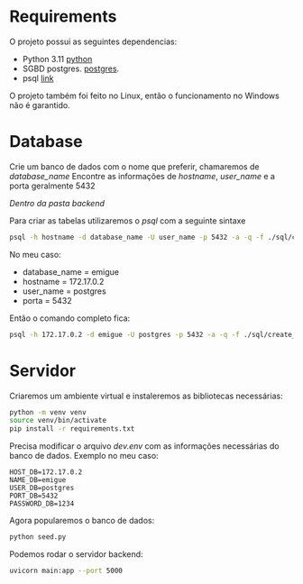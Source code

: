 # Requirements
O projeto possui as seguintes dependencias:
- Python 3.11 [python](https://www.python.org/)
- SGBD postgres. [postgres](https://www.postgresql.org/download/).
- psql [link](https://www.timescale.com/blog/how-to-install-psql-on-mac-ubuntu-debian-windows/)

O projeto também foi feito no Linux, então o funcionamento no Windows não é garantido.

# Database
Crie um banco de dados com o nome que preferir, chamaremos de _database\_name_
Encontre as informações de _hostname_, _user\_name_ e a porta geralmente 5432

*Dentro da pasta backend*

Para criar as tabelas utilizaremos o *psql* com a seguinte sintaxe
``` sh
psql -h hostname -d database_name -U user_name -p 5432 -a -q -f ./sql/create_tables.sql
```
No meu caso:
- database_name = emigue
- hostname = 172.17.0.2
- user_name = postgres
- porta = 5432

Então o comando completo fica:
``` sh
psql -h 172.17.0.2 -d emigue -U postgres -p 5432 -a -q -f ./sql/create_tables.sql
```
# Servidor
Criaremos um ambiente virtual e instaleremos as bibliotecas necessárias:
```sh
python -m venv venv
source venv/bin/activate
pip install -r requirements.txt
```

Precisa modificar o arquivo *dev.env* com as informações necessárias do banco de dados. Exemplo no meu caso:
```env
HOST_DB=172.17.0.2
NAME_DB=emigue
USER_DB=postgres
PORT_DB=5432
PASSWORD_DB=1234
```

Agora popularemos o banco de dados:
```sh
python seed.py
```
Podemos rodar o servidor backend:
```sh
uvicorn main:app --port 5000
```
